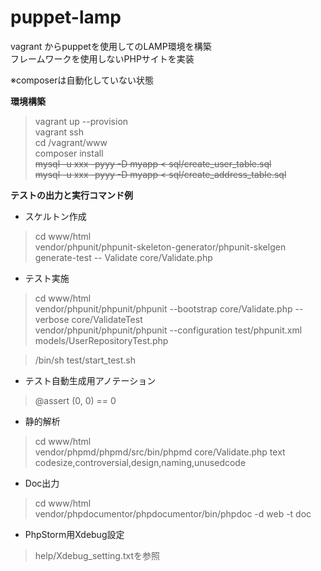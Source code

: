 # puppet-lamp  
  
vagrant からpuppetを使用してのLAMP環境を構築  
フレームワークを使用しないPHPサイトを実装  
  
※composerは自動化していない状態  

**環境構築**  
  
> vagrant up --provision  
> vagrant ssh  
> cd /vagrant/www  
> composer install  
> ~~mysql -u xxx -pyyy -D myapp < sql/create_user_table.sql~~  
> ~~mysql -u xxx -pyyy -D myapp < sql/create_address_table.sql~~  
  
**テストの出力と実行コマンド例**  
 
* スケルトン作成  
  
> cd www/html    
> vendor/phpunit/phpunit-skeleton-generator/phpunit-skelgen generate-test -- Validate core/Validate.php  
  
* テスト実施  

> cd www/html    
> vendor/phpunit/phpunit/phpunit --bootstrap core/Validate.php --verbose core/ValidateTest  
> vendor/phpunit/phpunit/phpunit --configuration test/phpunit.xml models/UserRepositoryTest.php  
  
> /bin/sh test/start_test.sh  

* テスト自動生成用アノテーション  
  
> @assert (0, 0) == 0  
  
  
* 静的解析  
  
> cd www/html  
> vendor/phpmd/phpmd/src/bin/phpmd core/Validate.php text codesize,controversial,design,naming,unusedcode  
  
* Doc出力  
  
> cd www/html  
> vendor/phpdocumentor/phpdocumentor/bin/phpdoc -d web -t doc  
  
* PhpStorm用Xdebug設定  
  
> help/Xdebug_setting.txtを参照  
